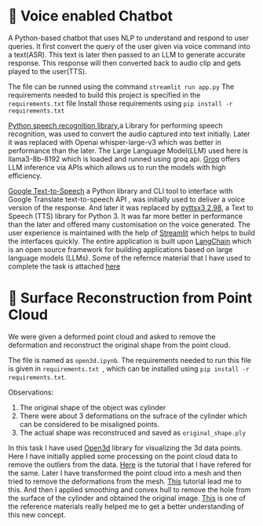 # 📌 Voice enabled Chatbot

A Python-based chatbot that uses NLP to understand and respond to user queries. It first convert the query of the user given via voice command into a text(ASR).
This text is later then passed to an LLM to generate accurate response. This response will then converted back to audio clip and gets played to the user(TTS).

The file can be runned using the command `streamlit run app.py`
The requirements needed to build this project is specified in the `requirements.txt` file
Install those requirements using `pip install -r requirements.txt`

[Python speech recognition library](https://pypi.org/project/SpeechRecognition/),a Library for performing speech recognition, was used to convert the audio captured into text initially. Later it was replaced with Openai whisper-large-v3 which was better in performance than the later. The Large Language Model(LLM) used here is llama3-8b-8192 which is loaded and runned using groq api. [Groq](https://groq.com/) offers LLM inference via APIs which allows us to run the models with high efficiency. 

[Google Text-to-Speech](https://pypi.org/project/gTTS/) a Python library and CLI tool to interface with Google Translate text-to-speech API , was initially used to  deliver a voice version of the response. And later it was replaced by [pyttsx3 2.98](https://pypi.org/project/pyttsx3/), a Text to Speech (TTS) library for Python 3. It was far more better in performance than the later and offered many customisation on the voice generated. The user experience is maintained with the help of [Streamlit](https://streamlit.io/) which helps to build the interfaces quickly. The entire application is built upon [LangChain](https://www.langchain.com/) which is an open source framework for building applications based on large language models (LLMs).
Some of the refernce material that I have used to complete the task is attached [here](https://python.langchain.com/docs/introduction/")

# 📌 Surface Reconstruction from Point Cloud

We were given a deformed point cloud and asked to remove the deformation and reconstruct the original shape from the point cloud.

The file is named as `open3d.ipynb`. 
The requirements needed to run this file is given in `requirements.txt `, which can be installed using `pip install -r requirements.txt`.

Observations:
1. The original shape of the object was cylinder
2. There were about 3 deformations on the sufrace of the cylinder which can be considered to be misaligned points.
3. The actual shape was reconstruced and saved as `original_shape.ply` 

In this task I have used [Open3d](https://www.open3d.org/) library for visualizing the 3d data points.
Here I have initially applied some processing on the point cloud data to remove the outliers from the data. [Here](https://www.open3d.org/docs/latest/tutorial/Advanced/pointcloud_outlier_removal.html) is the tutorial that I have refered for the same. Later I have transformed the point cloud into a mesh and then tried to remove the deformations from the mesh. [This](https://www.open3d.org/docs/latest/tutorial/Advanced/surface_reconstruction.html) tutorial lead me to this. And then I applied smoothing and convex hull to remove the hole from the surface of the cylinder and obtained the original image.
[This](https://inria.hal.science/hal-01017700/document) is one of the reference materials really helped me to get a better understanding of this new concept. 
